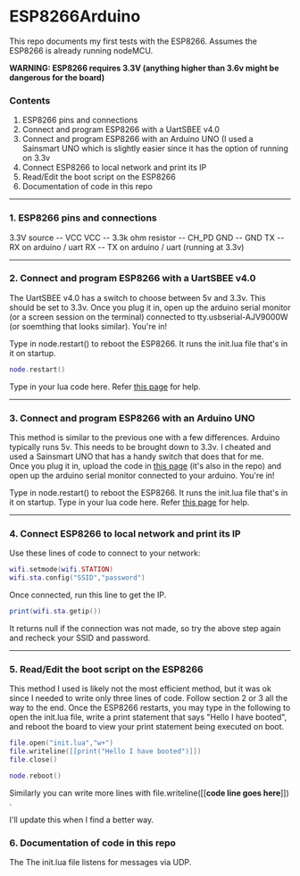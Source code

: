 # ESP8266Arduino

This repo documents my first tests with the ESP8266. Assumes the ESP8266 is already running nodeMCU. 

**WARNING: ESP8266 requires 3.3V (anything higher than 3.6v might be dangerous for the board)**

### Contents
1. ESP8266 pins and connections
2. Connect and program ESP8266 with a UartSBEE v4.0
3. Connect and program ESP8266 with an Arduino UNO (I used a Sainsmart UNO which is slightly easier since it has the option of running on 3.3v
4. Connect ESP8266 to local network and print its IP
5. Read/Edit the boot script on the ESP8266
6. Documentation of code in this repo

___

### 1. ESP8266 pins and connections

3.3V source -- VCC
VCC -- 3.3k ohm resistor -- CH_PD
GND -- GND
TX -- RX on arduino / uart
RX -- TX on arduino / uart (running at 3.3v)

___

### 2. Connect and program ESP8266 with a UartSBEE v4.0

The UartSBEE v4.0 has a switch to choose between 5v and 3.3v. This should be set to 3.3v.
Once you plug it in, open up the arduino serial monitor (or a screen session on the terminal) connected to tty.usbserial-AJV9000W (or soemthing that looks similar).
You're in!

Type in node.restart() to reboot the ESP8266. It runs the init.lua file that's in it on startup. 
```lua
node.restart()
```
Type in your lua code here. Refer [this page](http://nodemcu.com/index_en.html) for help. 

___

### 3. Connect and program ESP8266 with an Arduino UNO

This method is similar to the previous one with a few differences. Arduino typically runs 5v. This needs to be brought down to 3.3v. I cheated and used a Sainsmart UNO that has a handy switch that does that for me.  
Once you plug it in, upload the code in [this page](http://www.martyncurrey.com/arduino-to-esp8266-serial-commincation/) (it's also in the repo) and open up the arduino serial monitor connected to your arduino.
You're in!

Type in node.restart() to reboot the ESP8266. It runs the init.lua file that's in it on startup. 
Type in your lua code here. Refer [this page](http://nodemcu.com/index_en.html) for help.

___

### 4. Connect ESP8266 to local network and print its IP

Use these lines of code to connect to your network:
```lua
wifi.setmode(wifi.STATION)
wifi.sta.config("SSID","password")
```
Once connected, run this line to get the IP. 
```lua
print(wifi.sta.getip())
```
It returns null if the connection was not made, so try the above step again and recheck your SSID and password.

___

### 5. Read/Edit the boot script on the ESP8266

This method I used is likely not the most efficient method, but it was ok since I needed to write only three lines of code. 
Follow section 2 or 3 all the way to the end. Once the ESP8266 restarts, you may type in the following to open the init.lua file, write a print statement that says "Hello I have booted", and reboot the board to view your print statement being executed on boot.
```lua
file.open("init.lua","w+")
file.writeline([[print("Hello I have booted")]])
file.close()

node.reboot()
```

Similarly you can write more lines with file.writeline([[**code line goes here**]]) .

I'll update this when I find a better way.

### 6. Documentation of code in this repo

The 
The init.lua file listens for messages via UDP.
